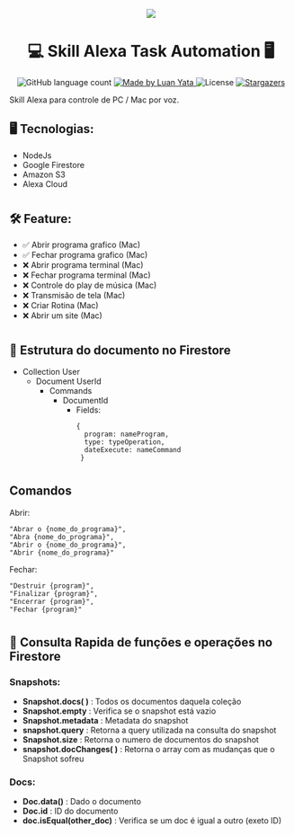 <p align="center">
  <img src="https://m.media-amazon.com/images/G/01/mobile-apps/dex/avs/docs/ux/branding/mark1._TTH_.png">
  <br/>
  <h1 align="center">💻 Skill Alexa Task Automation 🖥</h1>

  <p align="center">
  <img alt="GitHub language count" src="https://img.shields.io/github/languages/count/luanyata/Skill-Alexa-Task-Automation?color=%2304D361">

  <a href="https://www.linkedin.com/in/luanyata/">
    <img alt="Made by Luan Yata" src="https://img.shields.io/badge/made%20by-LuanYata-%2304D361">
  </a>

  <img alt="License" src="https://img.shields.io/badge/license-MIT-%2304D361">

  <a href="https://github.com/luanyata/Skill-Alexa-Task-Automation/stargazers">
    <img alt="Stargazers" src="https://img.shields.io/github/stars/luanyata/Skill-Alexa-Task-Automation?style=social">
  </a>
</p>

Skill Alexa para controle de PC / Mac por voz.


## 🖥 Tecnologias:
- NodeJs
- Google Firestore
- Amazon S3
- Alexa Cloud

#
## 🛠 Feature:

- ✅ Abrir programa grafico (Mac)
- ✅ Fechar programa grafico (Mac)
- ❌ Abrir programa terminal (Mac)
- ❌ Fechar programa terminal (Mac)
- ❌ Controle do play de música (Mac)
- ❌ Transmisão de tela (Mac)
- ❌ Criar Rotina (Mac)
- ❌ Abrir um site (Mac)


#
## 📃 Estrutura do documento no Firestore
- Collection User
  - Document UserId
    - Commands
      - DocumentId
        - Fields:
           ```
           {
             program: nameProgram,
             type: typeOperation,
             dateExecute: nameCommand
            }
          ```
#
## Comandos
Abrir: 
```
"Abrar o {nome_do_programa}",
"Abra {nome_do_programa}",
"Abrir o {nome_do_programa}",
"Abrir {nome_do_programa}"
```

Fechar:
```
"Destruir {program}",
"Finalizar {program}",
"Encerrar {program}",
"Fechar {program}"
```

# 

## 📕 Consulta Rapida de funções e operações no Firestore

### Snapshots:

- **Snapshot.docs( )** : Todos os documentos daquela coleção
- **Snapshot.empty** : Verifica se o snapshot está vazio
- **Snapshot.metadata** : Metadata do snapshot
- **snapshot.query** : Retorna a query utilizada na consulta do snapshot
- **Snapshot.size** : Retorna o numero de documentos do snapshot
- **snapshot.docChanges( )** : Retorna o array com as mudanças que o Snapshot sofreu


### Docs:
  - **Doc.data()** : Dado o documento
  - **Doc.id** : ID do documento
  - **doc.isEqual(other_doc)** : Verifica se um doc é igual a outro (exeto ID)
